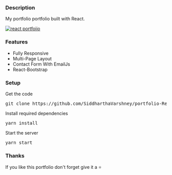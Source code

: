 ### Description

My portfolio portfolio built with React. 

[![react portfoiio](src/assets/images/react%20portfolio%20gif.gif)](https://github.com/SiddharthaVarshney/portfolio-Reactjs/)

### Features

- Fully Responsive
- Multi-Page Layout
- Contact Form With EmailJs
- React-Bootstrap

### Setup

Get the code

<pre>git clone https://github.com/SiddharthaVarshney/portfolio-Reactjs.git</pre>
 
Install required dependencies

<pre>yarn install</pre>


Start the server

<pre>yarn start</pre>

### Thanks

If you like this portfolio don't forget give it a ⭐ 
